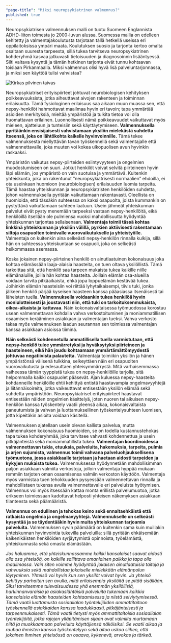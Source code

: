 ```yaml
---
"page-title": "Miksi neuropsykiatrinen valmennus?"
published: true
---
```




Neuropsykiatrisen valmennuksen malli on tuotu Suomeen Englannista ADHD-liiton toimesta jo 2000-luvun alussa. Suomessa mallia on edelleen kehitetty ja valmentajakoulutusta tarjotaan tällä hetkellä useissa eri oppilaitoksissa ympäri maata. Koulutuksen suosio ja tarjonta kertoo omalta osaltaan suuresta tarpeesta, sillä tukea tarvitseva neuropsykiatrinen kohderyhmä kasvaa jatkuvasti tietoisuuden ja diagnosoinnin lisääntyessä. Silti valtava kysyntä ja tämän hetkinen tarjonta eivät tunnu kohtaavan toisiaan Pirkanmaalla. Miksi valmennus olisi hyvä lisä palveluntarjonnassa, ja miksi sen käyttöä tulisi vahvistaa?

![Kirkas pilvinen taivas]({{site.baseurl}}/uploaded-images/kirkas-pilvinen-taivas.jpeg)

Neuropsykiatriset erityispiirteet johtuvat neurobiologisen kehityksen poikkeavuuksista, jotka aiheuttavat aivojen rakenteen ja toiminnan erilaisuutta. Tämä fysiologinen erilaisuus saa aikaan muun muassa sen, että nepsy-henkilöt hahmottavat maailmaa hyvin eri tavoin; tapa ymmärtää asioiden merkityksiä, mieltää ympäristöä ja tulkita tietoa voi olla huomattavan erilainen. Luonnollisesti nämä poikkeavuudet vaikuttavat myös mieleen, ajatteluun ja tunteisiin sekä käyttäytymiseen. **Valmennuksella pyritäänkin ensisijaisesti vahvistamaan yksilön mielekästä suhdetta itseensä, joka on lähtökohta kaikelle hyvinvoinnille.** Tämä tekee valmennuksesta miellyttävän tavan työskennellä sekä valmentajalle että valmennettavalle, joka muuten voi kokea ulkopuolisen avun hyvinkin raskaaksi.

Ympäristön vaikutus nepsy-piirteiden esiintyvyyteen ja ongelmien muodostumiseen on suuri. Jotkut henkilöt voivat selvitä piirteineen hyvin läpi elämän, jos ympäristö on vain suotuisa ja ymmärtävä. Kuitenkin yhteiskunta, joka on rakentunut ”neuropsykiatrisesti normaalien” ehdoilla, ei ota useinkaan huomioon (neurobiologisen) erilaisuuden luomia tarpeita. Tämä haastaa yhteiskunnan ja neuropsykiatristen henkilöiden suhdetta, johon valmennuksella pyritään vaikuttamaan rakentavasti. Oleellista on huomioida, että tässäkin suhteessa on kaksi osapuolta, joista kummankin on pystyttävä vaikuttamaan suhteen laatuun. Usein jähmeät yhteiskunnan palvelut eivät pysty menemään tarpeeksi vastaan nepsy-henkilöitä, eikä henkilöillä itsellään ole pulmiensa vuoksi mahdollisuutta hyödyntää yhteiskunnan tarjontaa sellaisenaan. **Valmentaja toimii tässä kohtaa linkkinä yhteiskunnan ja yksilön välillä, pyrkien aktiivisesti rakentamaan siltoja osapuolten toimivalle vuorovaikutukselle ja yhteistyölle.** Valmentaja on kuitenkin aina selkeästi nepsy-henkilön rinnalla kulkija, sillä hän on suhteessa yhteiskuntaan se osapuoli, joka on selkeästi heikommassa asemassa.

Koska jokainen nepsy-piirteinen henkilö on ainutlaatuinen kokonaisuus joka kohtaa elämässään laaja-alaisia haasteita, on tuen oltava yksilöllistä. Tämä tarkoittaa sitä, että henkilö saa tarpeen mukaista tukea kaikille niille elämänaluille, joilla hän kohtaa haasteita. Joillain elämän osa-alueilla voidaan tarvita pitkäaikaista, ehkä jopa loppuelämän kestävää tukea. Joihinkin elämän haasteisiin voi riittää lyhytaikaisempi, tiivis tuki, jonka jälkeen henkilö pärjää kyseisen haasteen kanssa pääasiassa itsenäisesti tai läheisten tuella. **Valmennuksella voidaankin tukea henkilöä hyvin moniulotteisesti ja joustavasti niin, että tuki on tarkoituksenmukaista, oikea-aikaista ja kattavaa.** Näin kokonaisvaltaisessa työmuodossa korostuu usean valmennettavan kohdalla vahva verkostoituminen ja moniammatillisen osaamisen kerääminen asiakkaan ja valmentajan tueksi. Vahva verkosto takaa myös valmennuksen laadun seurannan sen toimiessa valmentajan kanssa asiakkaan asioissa tiiminä.

**Näin selkeästi kohdennetulla ammatillisella tuella varmistutaan, että nepsy-henkilö tulee ymmärretyksi ja hyväksytyksi piirteineen ja haasteineen, eikä hän joudu kohtaamaan ymmärtämättömyydestä johtuvaa negatiivista palautetta.** Valmentaja toimiikin yksilön ja hänen ympäristönsä välisenä tulkkina, selkeyttäen näin eri osapuolten vuorovaikutusta ja edesauttaen yhteisymmärrystä. Mitä varhaisemmassa vaiheessa tämän tyyppistä tukea on nepsy-henkilöille tarjolla, sitä helpommalla kaikki osapuolet pääsevät. Ajan kuluessa nepsy-haasteita kohdanneille henkilöille ehtii kehittyä entistä haastavampia ongelmavyyhtejä ja liitännäisoireita, jotka vaikeuttavat entisestään yksilön elämää sekä suhdetta ympäristöön. Neuropsykiatriset erityispiirteet haastavat entisestään näiden ongelmien käsittelyä, joten nuoren tai aikuisen nepsy-henkilön kanssa työskentely vaatii yleensä aikaa, kokonaisvaltaista paneutumista ja vahvan ja luottamuksellinen työskentelysuhteen luomisen, jotta kipeitäkin asioita voidaan käsitellä.

Valmennuksen ajatellaan usein olevan kallista palvelua, mutta valmennuksen kokonaisuus huomioiden, se on todella kustannustehokas tapa tukea kohderyhmää, joka tarvitsee vahvasti kohdennettua ja usein pitkäjänteistä sekä moniammatillista tukea. **Valmentajan koordinoidessa valmennettavan tukia, etuuksia, palveluita, hakemuksia, tarpeita, pulmia ja arjen sujumista, valmennus toimii vahvana palveluohjauksellisena työmuotona, jossa asiakkaalle tarjotaan ja haetaan aidosti tarpeiden ja kykyjen mukaista tukea.** Valmennuksessa hyödynnetään mahdollisimman paljon asiakkaan valmiita verkostoja, jolloin valmentaja hyppää mukaan remmiin tarjoten oman osaamisensa valmiin verkoston käyttöön. Valmentaja myös varmistaa tuen tehokkuuden pysyessään valmennettavan rinnalla ja mahdollistaen tukensa avulla valmennettavalle eri palveluista hyötymisen. Valmennus voi myös itsessään kattaa monta erillistä palvelumuotoa, jotka erikseen toimiessaan kadottavat helposti yhteisen näkemyksen asiakkaan tilanteesta sekä päämääristä. 

**Valmennus on edullinen ja tehokas keino sekä ennaltaehkäistä että ratkaista ongelmia ja ongelmavyyhtejä. Valmennukselle on selkeästi kysyntää ja se täydentääkin hyvin muita yhteiskunnan tarjoamia palveluita.** Valmennuksen syvin päämäärä on kuitenkin sama kuin muillakin yhteiskunnan hyvinvointia tukevilla palveluilla: sillä pyritään ehkäisemään kaikenikäisten henkilöiden syrjäytymistä opinnoista, työelämästä, yhteiskunnasta sekä omasta elämästään.

_Jos haluamme, että yhteiskunnassamme kaikki kansalaiset saavat aidosti olla osa yhteisöä, on kaikille sallittava omanlainen paikka ja tapa olla maailmassa. Vain siten voimme hyödyntää jokaisen ainutlaatuisia taitoja ja vahvuuksia sekä mahdollistaa jokaiselle mielekkään elämänpolun löytyminen. Yhteisö voi hyvin kun sen yksilöt voivat hyvin. Ja yhteisö kehittyy parhaiten sen avulla, mitä erilaisempia yksilöitä se pitää sisällään. Siksi tarvitsemme tulevaisuudessa yhä enemmän yksilöllisiä, harkinnanvaraisia ja asiakaslähtöisiä palveluita tukemaan kaikkia kansalaisia elämän haasteiden kohtaamisessa ja niistä selviytymisessä. Tämä vaatii luottamusta sosiaalialan työntekijöiden ammattitaitoon työskennellä asiakkaiden kanssa laadukkaasti, pitkäjänteisesti ja tarpeenmukaisesti. Tämä vaatii tietysti myös ammattitaitoisia sosiaalialan työntekijöitä, jotka rajojen ylläpitämisen sijaan ovat valmiita murtamaan niitä ja muokkaamaan palveluita käyttäjiensä näköisiksi. Se vaatii aikaa ja rauhaa ihmisten kanssa työskentelyyn sekä aitoa uskoa siihen, että jokainen ihminen yhteisössä on osaava, kykenevä, arvokas ja tärkeä._
